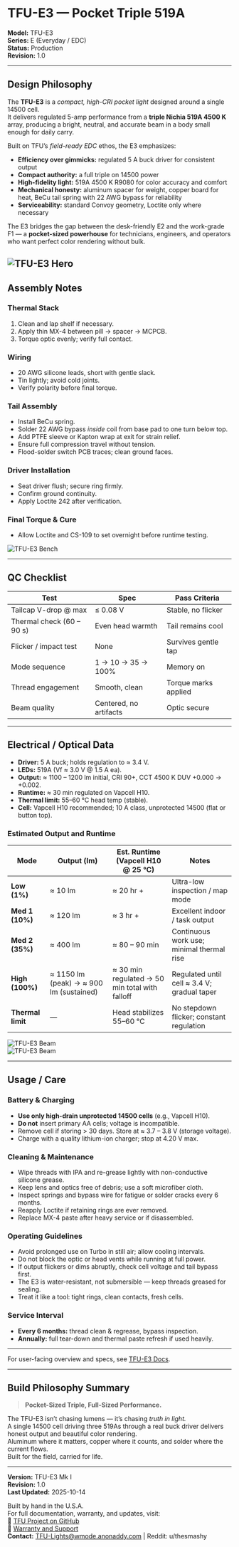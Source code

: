 # TFU-E3 — Pocket Triple 519A

**Model:** TFU-E3  
**Series:** E (Everyday / EDC)  
**Status:** Production   
**Revision:** 1.0  

---

## Design Philosophy

The **TFU-E3** is a *compact, high-CRI pocket light* designed around a single 14500 cell.  
It delivers regulated 5-amp performance from a **triple Nichia 519A 4500 K** array, producing a bright, neutral, and accurate beam in a body small enough for daily carry.

Built on TFU’s *field-ready EDC* ethos, the E3 emphasizes:

- **Efficiency over gimmicks:** regulated 5 A buck driver for consistent output  
- **Compact authority:** a full triple on 14500 power  
- **High-fidelity light:** 519A 4500 K R9080 for color accuracy and comfort  
- **Mechanical honesty:** aluminum spacer for weight, copper board for heat, BeCu tail spring with 22 AWG bypass for reliability  
- **Serviceability:** standard Convoy geometry, Loctite only where necessary

The E3 bridges the gap between the desk-friendly E2 and the work-grade F1 — a **pocket-sized powerhouse** for technicians, engineers, and operators who want perfect color rendering without bulk.

![TFU-E3 Hero](../Assets/TFU-E3-Hero.jpg)  
---

## Assembly Notes

### Thermal Stack
1. Clean and lap shelf if necessary.  
2. Apply thin MX-4 between pill → spacer → MCPCB.  
3. Torque optic evenly; verify full contact.

### Wiring
- 20 AWG silicone leads, short with gentle slack.  
- Tin lightly; avoid cold joints.  
- Verify polarity before final torque.

### Tail Assembly
- Install BeCu spring.  
- Solder 22 AWG bypass *inside* coil from base pad to one turn below top.  
- Add PTFE sleeve or Kapton wrap at exit for strain relief.  
- Ensure full compression travel without tension.  
- Flood-solder switch PCB traces; clean ground faces.

### Driver Installation
- Seat driver flush; secure ring firmly.  
- Confirm ground continuity.  
- Apply Loctite 242 after verification.

### Final Torque & Cure
- Allow Loctite and CS-109 to set overnight before runtime testing.

![TFU-E3 Bench](../Assets/TFU-E3-Bench.jpg)  

---

## QC Checklist

| Test | Spec | Pass Criteria |
|------|------|----------------|
| Tailcap V-drop @ max | ≤ 0.08 V | Stable, no flicker |
| Thermal check (60 – 90 s) | Even head warmth | Tail remains cool |
| Flicker / impact test | None | Survives gentle tap |
| Mode sequence | 1 → 10 → 35 → 100%  | Memory on |
| Thread engagement | Smooth, clean | Torque marks applied |
| Beam quality | Centered, no artifacts | Optic secure |

---

## Electrical / Optical Data

- **Driver:** 5 A buck; holds regulation to ≈ 3.4 V.  
- **LEDs:** 519A (Vf ≈ 3.0 V @ 1.5 A ea).  
- **Output:** ≈ 1100 – 1200 lm initial, CRI 90+, CCT 4500 K DUV +0.000 → +0.002.  
- **Runtime:** ≈ 30 min regulated on Vapcell H10.  
- **Thermal limit:** 55–60 °C head temp (stable).  
- **Cell:** Vapcell H10 recommended; 10 A class, unprotected 14500 (flat or button top).

### Estimated Output and Runtime

| Mode           | Output (lm)                   | Est. Runtime (Vapcell H10 @ 25 °C) | Notes                                         |
|----------------|-------------------------------|------------------------------------|-----------------------------------------------|
| **Low (1%)**   | ≈ 10 lm                       | ≈ 20 hr +                          | Ultra-low inspection / map mode               |
| **Med 1 (10%)**| ≈ 120 lm                      | ≈ 3 hr +                           | Excellent indoor / task output                |
| **Med 2 (35%)**| ≈ 400 lm                      | ≈ 80 – 90 min                      | Continuous work use; minimal thermal rise     |
| **High (100%)**| ≈ 1150 lm (peak) → ≈ 900 lm (sustained) | ≈ 30 min regulated → 50 min total with falloff | Regulated until cell ≈ 3.4 V; gradual taper |
| **Thermal limit** | —  | Head stabilizes 55–60 °C  | No stepdown flicker; constant regulation  |




![TFU-E3 Beam](../Assets/TFU-E3-519A-4500K-2M-Garage.jpg)  
![TFU-E3 Beam](../Assets/TFU-E3-519A-4500K-5M-Garage.jpg)  

---

## Usage / Care

### Battery & Charging
- **Use only high-drain unprotected 14500 cells** (e.g., Vapcell H10).  
- **Do not** insert primary AA cells; voltage is incompatible.  
- Remove cell if storing > 30 days. Store at ≈ 3.7 – 3.8 V (storage voltage).  
- Charge with a quality lithium-ion charger; stop at 4.20 V max.

### Cleaning & Maintenance
- Wipe threads with IPA and re-grease lightly with non-conductive silicone grease.  
- Keep lens and optics free of debris; use a soft microfiber cloth.  
- Inspect springs and bypass wire for fatigue or solder cracks every 6 months.  
- Reapply Loctite if retaining rings are ever removed.  
- Replace MX-4 paste after heavy service or if disassembled.

### Operating Guidelines
- Avoid prolonged use on Turbo in still air; allow cooling intervals.  
- Do not block the optic or head vents while running at full power.  
- If output flickers or dims abruptly, check cell voltage and tail bypass first.  
- The E3 is water-resistant, not submersible — keep threads greased for sealing.  
- Treat it like a tool: tight rings, clean contacts, fresh cells.

### Service Interval
- **Every 6 months:** thread clean & regrease, bypass inspection.  
- **Annually:** full tear-down and thermal paste refresh if used heavily.

---

For user-facing overview and specs, see [TFU-E3 Docs](../docs/TFU-E3.md).

---

## Build Philosophy Summary

> **Pocket-Sized Triple, Full-Sized Performance.**

The TFU-E3 isn’t chasing lumens — it’s chasing *truth in light.*  
A single 14500 cell driving three 519As through a real buck driver delivers honest output and beautiful color rendering.  
Aluminum where it matters, copper where it counts, and solder where the current flows.  
Built for the field, carried for life.

---

**Version:** TFU-E3 Mk I  
**Revision:** 1.0  
**Last Updated:** 2025-10-14  

Built by hand in the U.S.A.  
For full documentation, warranty, and updates, visit:  
🔗 [TFU Project on GitHub](https://github.com/TheSmashy/TFU)  
🔹 [Warranty and Support](https://github.com/TheSmashy/TFU/blob/main/ops/WARRANTY.md)  
**Contact:** [TFU-Lights@wmode.anonaddy.com](mailto:TFU-Lights@wmode.anonaddy.com) \| Reddit: u/thesmashy
